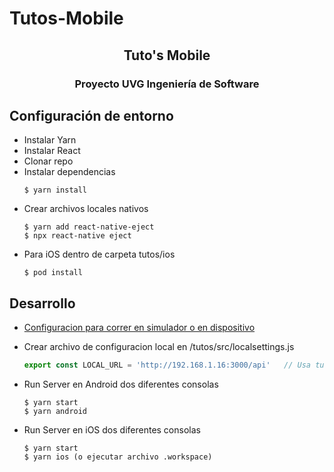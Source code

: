 # Tutos-Mobile

<h2 align="center">Tuto's Mobile</h2>
<h3 align="center">Proyecto UVG Ingeniería de Software</h3>

## Configuración de entorno

* Instalar Yarn
* Instalar React
* Clonar repo
* Instalar dependencias
    ```shell
    $ yarn install
    ```
* Crear archivos locales nativos
    ```shell
    $ yarn add react-native-eject
    $ npx react-native eject
    ```
* Para iOS dentro de carpeta tutos/ios
    ```shell
    $ pod install
    ```

## Desarrollo

* [Configuracion para correr en simulador o en dispositivo](https://reactnative.dev/docs/environment-setup)
* Crear archivo de configuracion local en /tutos/src/localsettings.js
    ```js
    export const LOCAL_URL = 'http://192.168.1.16:3000/api'   // Usa tu ip
    ```
* Run Server en Android dos diferentes consolas
    ```shell
    $ yarn start
    $ yarn android
    ```

* Run Server en iOS dos diferentes consolas
    ```shell
    $ yarn start
    $ yarn ios (o ejecutar archivo .workspace)
    ```
